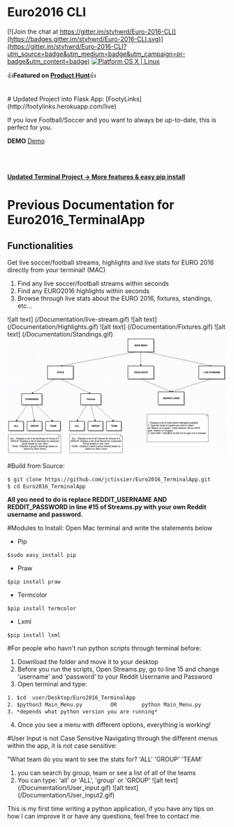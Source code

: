 # Euro2016 CLI 

[![Join the chat at https://gitter.im/stvhwrd/Euro-2016-CLI](https://badges.gitter.im/stvhwrd/Euro-2016-CLI.svg)](https://gitter.im/stvhwrd/Euro-2016-CLI?utm_source=badge&utm_medium=badge&utm_campaign=pr-badge&utm_content=badge)
[![Platform OS X | Linux](http://b.repl.ca/v1/Platform-OS_X%20%7C%20Linux-orange.png)](https://github.com/jctissier/Euro2016_TerminalApp#for-people-who-havnt-run-python-scripts-through-terminal-before)

 :thumbsup:**Featured on [Product Hunt](https://www.producthunt.com/tech/euro-2016-on-mac-terminal)**:thumbsup:

<br/>
# Updated Project into Flask App:  [FootyLinks](http://footylinks.herokuapp.com/live)

If you love Football/Soccer and you want to always be up-to-date, this is perfect for you. 



**DEMO**
[Demo](/Documentation/livestreams.gif)



<br/><br/><br/>
**[Updated Terminal Project -> More features & easy pip install](https://github.com/jctissier/Football-CLI)**


# Previous Documentation for Euro2016_TerminalApp
## Functionalities
Get live soccer/football streams, highlights and live stats for EURO 2016 directly from your terminal! (MAC)
  1. Find any live soccer/football streams within seconds
  2. Find any EURO2016 highlights within seconds
  3. Browse through live stats about the EURO 2016, fixtures, standings, etc...

![alt text] (/Documentation/live-stream.gif) 
![alt text] (/Documentation/Highlights.gif) 
![alt text] (/Documentation/Fixtures.gif)
![alt text] (/Documentation/Standings.gif)
![alt text](/Documentation/Program%20Directory.png)

#Build from Source:
```
$ git clone https://github.com/jctissier/Euro2016_TerminalApp.git
$ cd Euro2016_TerminalApp
```
**All you need to do is replace REDDIT_USERNAME AND REDDIT_PASSWORD in line #15 of Streams.py with your own Reddit username and password.** 

#Modules to Install:
Open Mac terminal and write the statements below
  - Pip
```
$sudo easy_install pip
```
  - Praw
```
$pip install praw
```
  - Termcolor
```
$pip install termcolor
```
  - Lxml
```
$pip install lxml
```
  
#For people who havn't run python scripts through terminal before:
  1. Download the folder and move it to your desktop
  2. Before you run the scripts, Open Streams.py, go to line 15 and change 'username' and 'password' to your Reddit Username and Password
  3. Open terminal and type: 

    1. $cd  user/Desktop/Euro2016_TerminalApp
    2. $python3 Main_Menu.py         OR        python Main_Menu.py     
    3. *depends what python version you are running*
      
  4. Once you see a menu with different options, everything is working!

#User Input is not Case Sensitive
Navigating through the different menus within the app, it is not case sensitive:

"What team do you want to see the stats for? 'ALL' 'GROUP' 'TEAM'       
  1. you can search by group, team or see a list of all of the teams
  2. You can type: 'all' or 'ALL', 'group' or 'GROUP' 
![alt text] (/Documentation/User_input.gif)
![alt text] (/Documentation/User_input2.gif)


This is my first time writing a python application, if you have any tips on how I can improve it or have any questions, feel free to contact me.
  
